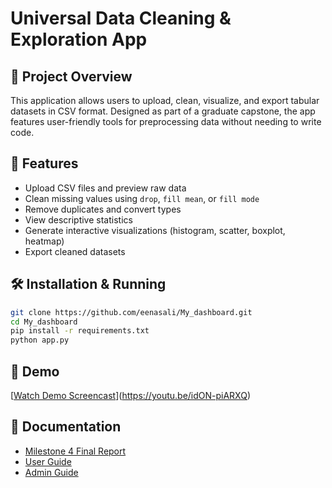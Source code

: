 # Universal Data Cleaning & Exploration App

## 📘 Project Overview
This application allows users to upload, clean, visualize, and export tabular datasets in CSV format. Designed as part of a graduate capstone, the app features user-friendly tools for preprocessing data without needing to write code.

## 🚀 Features
- Upload CSV files and preview raw data
- Clean missing values using `drop`, `fill mean`, or `fill mode`
- Remove duplicates and convert types
- View descriptive statistics
- Generate interactive visualizations (histogram, scatter, boxplot, heatmap)
- Export cleaned datasets

## 🛠 Installation & Running
```bash
git clone https://github.com/eenasali/My_dashboard.git
cd My_dashboard
pip install -r requirements.txt
python app.py
```

## 🎥 Demo
[[Watch Demo Screencast](https://your-demo-link.com)](https://youtu.be/idON-piARXQ)

## 📄 Documentation
- [Milestone 4 Final Report](./Milestone4_Final_Report.docx)
- [User Guide](./User_Guide_for_GitHub.docx)
- [Admin Guide](./Admin_Guide_for_GitHub.docx)

